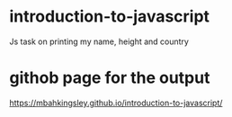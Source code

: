 # introduction-to-javascript
Js task on printing my name, height and country

# githob page for the output
https://mbahkingsley.github.io/introduction-to-javascript/
